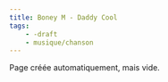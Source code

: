 ```yaml
---
title: Boney M - Daddy Cool
tags:
    - -draft
    - musique/chanson
---
```


Page créée automatiquement, mais vide.
